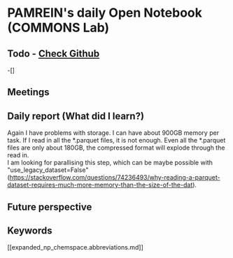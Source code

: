 
# PAMREIN's daily Open Notebook (COMMONS Lab)

## Todo - [Check Github](https://github.com/orgs/commons-research/projects/2/views/1)
-[]


## Meetings



## Daily report (What did I learn?)
Again I have problems with storage. I can have about 900GB memory per task. If I read in all the *.parquet files, it is not enough.
Even all the *.parquet files are only about 180GB, the compressed format will explode through the read in.  
I am looking for parallising this step, which can be maybe possible with "use_legacy_dataset=False" (https://stackoverflow.com/questions/74236493/why-reading-a-parquet-dataset-requires-much-more-memory-than-the-size-of-the-dat). 


## Future perspective



## Keywords
[[expanded_np_chemspace.abbreviations.md]]
